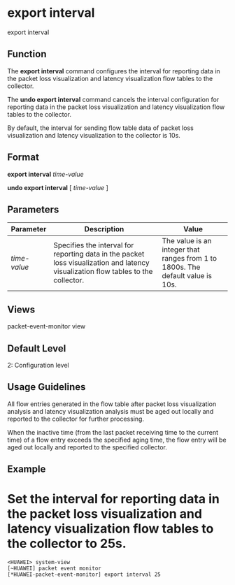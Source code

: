 export interval
===============

export interval

Function
--------



The **export interval** command configures the interval for reporting data in the packet loss visualization and latency visualization flow tables to the collector.

The **undo export interval** command cancels the interval configuration for reporting data in the packet loss visualization and latency visualization flow tables to the collector.



By default, the interval for sending flow table data of packet loss visualization and latency visualization to the collector is 10s.


Format
------

**export interval** *time-value*

**undo export interval** [ *time-value* ]


Parameters
----------

| Parameter | Description | Value |
| --- | --- | --- |
| *time-value* | Specifies the interval for reporting data in the packet loss visualization and latency visualization flow tables to the collector. | The value is an integer that ranges from 1 to 1800s. The default value is 10s. |



Views
-----

packet-event-monitor view


Default Level
-------------

2: Configuration level


Usage Guidelines
----------------

All flow entries generated in the flow table after packet loss visualization analysis and latency visualization analysis must be aged out locally and reported to the collector for further processing.

When the inactive time (from the last packet receiving time to the current time) of a flow entry exceeds the specified aging time, the flow entry will be aged out locally and reported to the specified collector.


Example
-------

# Set the interval for reporting data in the packet loss visualization and latency visualization flow tables to the collector to 25s.
```
<HUAWEI> system-view
[~HUAWEI] packet event monitor
[*HUAWEI-packet-event-monitor] export interval 25

```